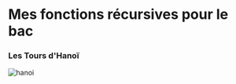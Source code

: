 # Mes fonctions récursives pour le bac


### Les Tours d'Hanoï
![hanoi](http://pascal.ortiz.free.fr/_images/anim_hanoi.gif)
